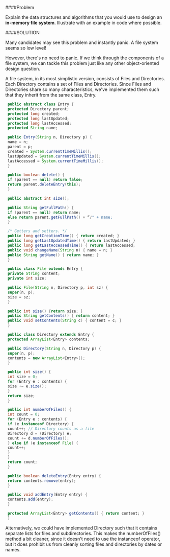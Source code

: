 ####Problem

Explain the data structures and algorithms that you would use to design an **in-memory file system**. Illustrate with an example in code where possible.

####SOLUTION

Many candidates may see this problem and instantly panic. A file system seems so low level!

However, there's no need to panic. If we think through the components of a file system, we can tackle this problem just like any other object-oriented design question.

A file system, in its most simplistic version, consists of Files and Directories. Each Directory contains a set of Files and Directories. Since Files and Directories share so many characteristics, we've implemented them such that they inherit from the same class, Entry.
```java
 public abstract class Entry {
 protected Directory parent;
 protected long created;
 protected long lastUpdated;
 protected long lastAccessed;
 protected String name;

 public Entry(String n, Directory p) {
 name = n;
 parent = p;
 created = System.currentTimeMillis();
 lastUpdated = System.currentTimeMillis();
 lastAccessed = System.currentTimeMillis();
 }

 public boolean delete() {
 if (parent == null) return false;
 return parent.deleteEntry(this);
 }

 public abstract int size();

 public String getFullPath() {
 if (parent == null) return name;
 else return parent.getFullPath() + “/" + name;
 }

 /* Getters and setters. */
 public long getCreationTime() { return created; }
 public long getLastUpdatedTime() { return lastUpdated; }
 public long getLastAccessedTime() { return lastAccessed;
 public void changeName(String n) { name = n; }
 public String getName() { return name; }
 }

```
```java
 public class File extends Entry {
 private String content;
 private int size;

 public File(String n, Directory p, int sz) {
 super(n, p);
 size = sz;
 }

 public int size() {return size; }
 public String getContents() { return content; }
 public void setContents(String c) { content = c; }
 }

```
```java
 public class Directory extends Entry {
 protected ArrayList<Entry> contents;

 public Directory(String n, Directory p) {
 super(n, p);
 contents = new ArrayList<Entry>();
 }

 public int size() {
 int size = 0;
 for (Entry e : contents) {
 size += e.size();
 }
 return size;
 }

 public int numberOfFiles() {
 int count = 0;
 for (Entry e : contents) {
 if (e instanceof Directory) {
 count++; // Directory counts as a file
 Directory d = (Directory) e;
 count += d.numberOfFiles();
 } else if (e instanceof File) {
 count++;
 }
 }
 return count;
 }

 public boolean deleteEntry(Entry entry) {
 return contents.remove(entry);
 }

 public void addEntry(Entry entry) {
 contents.add(entry);
 }

 protected ArrayList<Entry> getContents() { return content; }
 }
```

Alternatively, we could have implemented Directory such that it contains separate lists for files and subdirectories. This makes the numberOfFiles() method a bit cleaner, since it doesn't need to use the instanceof operator, but it does prohibit us from cleanly sorting files and directories by dates or names.

